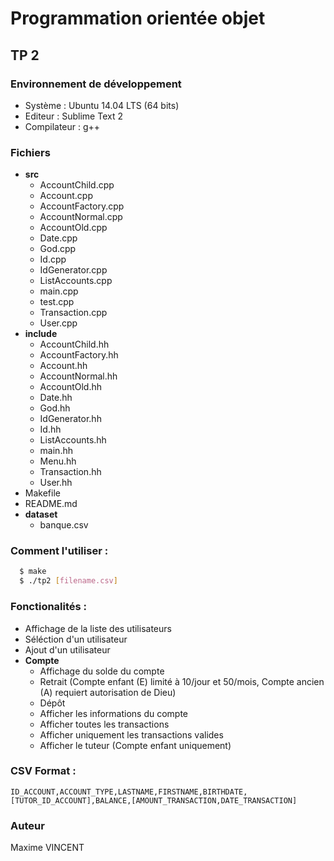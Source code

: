 Programmation orientée objet
============================

## TP 2

### Environnement de développement
  - Système : Ubuntu 14.04 LTS (64 bits)
  - Editeur : Sublime Text 2
  - Compilateur : g++

### Fichiers
  - **src**
    - AccountChild.cpp
    - Account.cpp
    - AccountFactory.cpp
    - AccountNormal.cpp
    - AccountOld.cpp
    - Date.cpp
    - God.cpp
    - Id.cpp
    - IdGenerator.cpp
    - ListAccounts.cpp
    - main.cpp
    - test.cpp
    - Transaction.cpp
    - User.cpp
  - **include**
    - AccountChild.hh
    - AccountFactory.hh
    - Account.hh
    - AccountNormal.hh
    - AccountOld.hh
    - Date.hh
    - God.hh
    - IdGenerator.hh
    - Id.hh
    - ListAccounts.hh
    - main.hh
    - Menu.hh
    - Transaction.hh
    - User.hh
  - Makefile
  - README.md
  - **dataset**
    - banque.csv

### Comment l'utiliser :
```bash
  $ make
  $ ./tp2 [filename.csv]
```

### Fonctionalités :
  - Affichage de la liste des utilisateurs
  - Séléction d'un utilisateur
  - Ajout d'un utilisateur
  - **Compte**
    - Affichage du solde du compte
    - Retrait (Compte enfant (E) limité à 10/jour et 50/mois, Compte ancien (A) requiert autorisation de Dieu)
    - Dépôt
    - Afficher les informations du compte
    - Afficher toutes les transactions
    - Afficher uniquement les transactions valides
    - Afficher le tuteur (Compte enfant uniquement)

### CSV Format :
```csv
ID_ACCOUNT,ACCOUNT_TYPE,LASTNAME,FIRSTNAME,BIRTHDATE,[TUTOR_ID_ACCOUNT],BALANCE,[AMOUNT_TRANSACTION,DATE_TRANSACTION]
```

### Auteur
Maxime VINCENT
